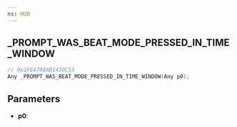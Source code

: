 ```yaml
---
ns: HUD
---
```

## _PROMPT_WAS_BEAT_MODE_PRESSED_IN_TIME_WINDOW

```c
// 0x1FE4788AB1430C55
Any _PROMPT_WAS_BEAT_MODE_PRESSED_IN_TIME_WINDOW(Any p0);
```

## Parameters
* **p0**:
